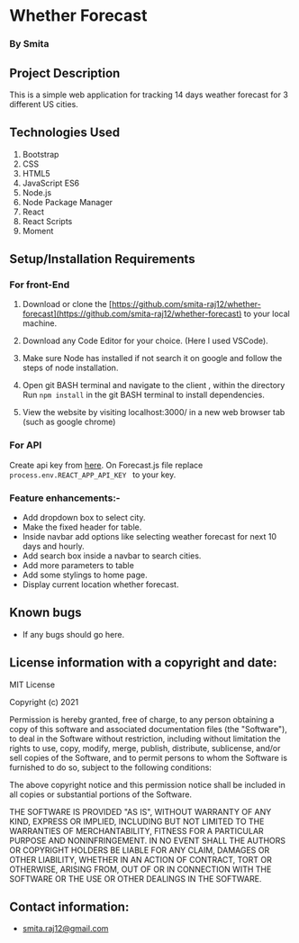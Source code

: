 
# Whether Forecast

### By Smita

## Project Description

This is a simple web application for tracking 14 days weather forecast for 3 different US cities.

## Technologies Used
1. Bootstrap 
2. CSS
3. HTML5
4. JavaScript ES6
5. Node.js 
6. Node Package Manager 
7. React 
8. React Scripts 
9. Moment


## Setup/Installation Requirements

### For front-End

1. Download or clone the [https://github.com/smita-raj12/whether-forecast](https://github.com/smita-raj12/whether-forecast) to your local machine.

2. Download any Code Editor for your choice. (Here I used VSCode).

3. Make sure Node has installed if not search it on google and follow the steps of node installation. 

4. Open git BASH terminal and navigate to the client , within the directory
Run `npm install` in the git BASH terminal to install dependencies. 


5. View the website by visiting localhost:3000/ in a new web browser tab (such as google chrome)

### For API

Create api key from [here](https://www.weatherapi.com/). On Forecast.js file replace `process.env.REACT_APP_API_KEY ` to your key. 


### Feature enhancements:- 

- Add dropdown box to select city.
- Make the fixed header for table.
- Inside navbar add options like selecting weather forecast for next 10 days and hourly.
- Add search box inside a navbar to search cities. 
- Add more parameters to table 
- Add some stylings to home page. 
- Display current location whether forecast.  


## Known bugs

* If any bugs should go here.

## License information with a copyright and date:

MIT License

Copyright (c) 2021 

Permission is hereby granted, free of charge, to any person obtaining a copy of this software and associated documentation files (the "Software"), to deal in the Software without restriction, including without limitation the rights to use, copy, modify, merge, publish, distribute, sublicense, and/or sell copies of the Software, and to permit persons to whom the Software is furnished to do so, subject to the following conditions:

The above copyright notice and this permission notice shall be included in all copies or substantial portions of the Software.

THE SOFTWARE IS PROVIDED "AS IS", WITHOUT WARRANTY OF ANY KIND, EXPRESS OR IMPLIED, INCLUDING BUT NOT LIMITED TO THE WARRANTIES OF MERCHANTABILITY, FITNESS FOR A PARTICULAR PURPOSE AND NONINFRINGEMENT. IN NO EVENT SHALL THE AUTHORS OR COPYRIGHT HOLDERS BE LIABLE FOR ANY CLAIM, DAMAGES OR OTHER LIABILITY, WHETHER IN AN ACTION OF CONTRACT, TORT OR OTHERWISE, ARISING FROM, OUT OF OR IN CONNECTION WITH THE SOFTWARE OR THE USE OR OTHER DEALINGS IN THE SOFTWARE.

## Contact information:
   
* smita.raj12@gmail.com
